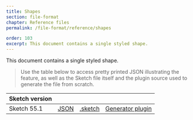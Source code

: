 ```yaml
---
title: Shapes
section: file-format
chapter: Reference files
permalink: /file-format/reference/shapes

order: 103
excerpt: This document contains a single styled shape.
---
```


This document contains a single styled shape.

> Use the table below to access pretty printed JSON illustrating the feature, as well as the Sketch file itself and the plugin source used to generate the file from scratch.

| Sketch version |                                                                                                     |                                                                                                               |                                                                                                                                            |
| -------------- | --------------------------------------------------------------------------------------------------- | ------------------------------------------------------------------------------------------------------------- | ------------------------------------------------------------------------------------------------------------------------------------------ |
| Sketch 55.1    | [JSON](https://github.com/BohemianCoding/SketchAPI/tree/develop/reference-files/55.1/shapes/output) | [.sketch](https://github.com/BohemianCoding/SketchAPI/tree/develop/reference-files/55.1/shapes/output.sketch) | [Generator plugin](https://github.com/BohemianCoding/SketchAPI/tree/develop/reference-files/plugin.sketchplugin/Contents/Sketch/shapes.js) |
